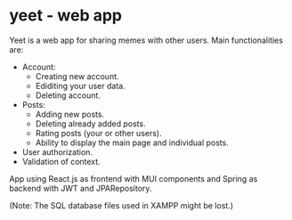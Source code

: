 # yeet - web app

Yeet is a web app for sharing memes with other users. Main functionalities are:
 - Account:
   - Creating new account.
   - Ediditing your user data.
   - Deleting account.
 - Posts:
   - Adding new posts.
   - Deleting already added posts.
   - Rating posts (your or other users).
   - Ability to display the main page and individual posts.
 - User authorization.
 - Validation of context.

App using React.js as frontend with MUI components and Spring as backend with JWT and JPARepository.

(Note: The SQL database files used in XAMPP might be lost.)
